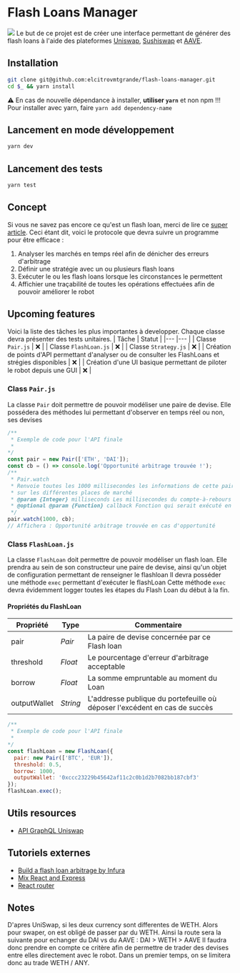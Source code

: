 # Flash Loans Manager
![](https://media1.tenor.com/images/799f308540b05ee0eaab16718e9d5b71/tenor.gif)
Le but de ce projet est de créer une interface permettant de générer des flash loans à l'aide des plateformes [Uniswap](https://app.uniswap.org/), [Sushiswap](https://sushi.com/) et [AAVE](https://aave.com/).
## Installation
```bash
git clone git@github.com:elcitrovmtgrande/flash-loans-manager.git
cd $_ && yarn install
```
⚠️ En cas de nouvelle dépendance à installer, **utiliser `yarn`** et non npm !!!
Pour installer avec yarn, faire `yarn add dependency-name`
## Lancement en mode développement
```bash
yarn dev
```
## Lancement des tests
```bash
yarn test
```
## Concept
Si vous ne savez pas encore ce qu'est un flash loan, merci de lire ce [super article]().
Ceci étant dit, voici le protocole que devra suivre un programme pour être efficace :
1. Analyser les marchés en temps réel afin de dénicher des erreurs d'arbitrage
2. Définir une stratégie avec un ou plusieurs flash loans
3. Exécuter le ou les flash loans lorsque les circonstances le permettent
4. Affichier une traçabilité de toutes les opérations effectuées afin de pouvoir améliorer le robot
## Upcoming features
Voici la liste des tâches les plus importantes à developper.
Chaque classe devra présenter des tests unitaires.
| Tâche  	| Statut  	|
|---	    |---	      |
| Classe `Pair.js`  	    |   ❌	    |
| Classe `FlashLoan.js`  	    |   ❌	    |
| Classe `Strategy.js`  	    |   ❌	    |
| Création de points d'API permettant d'analyser ou de consulter les FlashLoans et strégies disponibles 	    |   ❌	    |
| Création d'une UI basique permettant de piloter le robot depuis une GUI	    |   ❌	    |
### Class `Pair.js`
La classe `Pair` doit permettre de pouvoir modéliser une paire de devise.
Elle possédera des méthodes lui permettant d'observer en temps réel ou non, ses devises
```javascript
/**
 * Exemple de code pour l'API finale
 * 
*/
const pair = new Pair(['ETH', 'DAI']);
const cb = () => console.log('Opportunité arbitrage trouvée !');
/**
 * Pair.watch
 * Renvoie toutes les 1000 millisecondes les informations de cette paire
 * sur les différentes places de marché
 * @param {Integer} milliseconds Les millisecondes du compte-à-rebours
 * @optional @param {Function} callback Fonction qui serait exécuté en cas d'erreur d'arbitrage
 */
pair.watch(1000, cb);
// Affichera : Opportunité arbitrage trouvée en cas d'opportunité
```
### Class `FlashLoan.js`
La classe `FlashLoan` doit permettre de pouvoir modéliser un flash loan.
Elle prendra au sein de son constructeur une paire de devise, ainsi qu'un objet de configuration
permettant de renseigner le flashloan
Il devra posséder une méthode `exec` permettant d'exécuter le flashLoan
Cette méthode `exec` devra évidemment logger toutes les étapes du Flash Loan du début à la fin.
#### Propriétés du FlashLoan
| Propriété  	| Type  	| Commentaire
|---	    |---	      |---	    
| pair  	| *Pair*  	| La paire de devise concernée par ce Flash loan
| threshold  	| *Float*  	| Le pourcentage d'erreur d'arbitrage acceptable
| borrow  	| *Float*  	| La somme empruntable au moment du Loan
| outputWallet  	| *String*  	| L'addresse publique du portefeuille où déposer l'excédent en cas de succès
```javascript
/**
 * Exemple de code pour l'API finale
 * 
*/
const flashLoan = new FlashLoan({
  pair: new Pair(['BTC', 'EUR']),
  threshold: 0.5,
  borrow: 1000,
  outputWallet: '0xccc23229b45642af11c2c0b1d2b7082bb187cbf3'
});
flashLoan.exec();
```
## Utils resources
- [API GraphQL Uniswap](https://thegraph.com/explorer/subgraph/uniswap/uniswap-v2?selected=logs)

## Tutoriels externes
- [Build a flash loan arbitrage by Infura](https://blog.infura.io/build-a-flash-loan-arbitrage-bot-on-infura-part-i/)
- [Mix React and Express](https://www.freecodecamp.org/news/how-to-make-create-react-app-work-with-a-node-backend-api-7c5c48acb1b0/)
- [React router](https://reactrouter.com/web/guides/quick-start)

## Notes
D'apres UniSwap, si les deux currency sont differentes de WETH. Alors pour swaper, on est obligé de passer par du WETH.
Ainsi la route sera la suivante pour echanger du DAI vs du AAVE : DAI > WETH > AAVE
Il faudra donc prendre en compte ce critère afin de permettre de trader des devises entre elles directement avec le robot.
Dans un premier temps, on se limitera donc au trade WETH / ANY.
